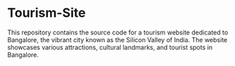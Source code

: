 # Tourism-Site
This repository contains the source code for a tourism website dedicated to Bangalore, the vibrant city known as the Silicon Valley of India. The website showcases various attractions, cultural landmarks, and tourist spots in Bangalore.
